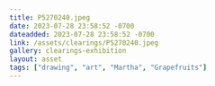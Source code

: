 ```yaml
---
title: P5270240.jpeg
date: 2023-07-28 23:58:52 -0700
dateadded: 2023-07-28 23:58:52 -0700
link: /assets/clearings/P5270240.jpeg
gallery: clearings-exhibition
layout: asset
tags: ["drawing", "art", "Martha", "Grapefruits"]
--- 
```

